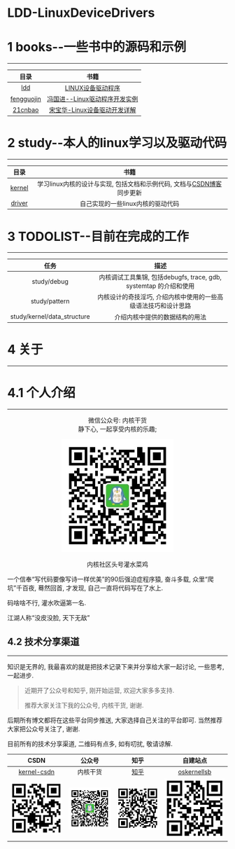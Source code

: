LDD-LinuxDeviceDrivers
=======




# 1  books--一些书中的源码和示例
-------

| 目录 | 书籍 |
|:------:|:------:|
|  [ldd](https://github.com/gatieme/LDD-LinuxDeviceDrivers/tree/master/books/ldd)           | [LINUX设备驱动程序]()                  |
| [fengguojin](https://github.com/gatieme/LDD-LinuxDeviceDrivers/tree/master/books/fengguojin) | [冯国进--Linux驱动程序开发实例](http://book.51cto.com/art/201205/337656.htm)   |
| [21cnbao](https://github.com/gatieme/LDD-LinuxDeviceDrivers/tree/master/books/21cnbao)    | [宋宝华-Linux设备驱动开发详解](http://21cnbao.blog.51cto.com)                            |



# 2  study--本人的linux学习以及驱动代码
-------

| 目录 | 书籍 |
|:------:|:------:|
| [kernel](https://github.com/gatieme/LDD-LinuxDeviceDrivers/tree/master/study/kernel)    | 学习linux内核的设计与实现, 包括文档和示例代码, 文档与[CSDN博客](http://blog.csdn.net/gatieme/article/details/51456569)同步更新 |
| [driver](https://github.com/gatieme/LDD-LinuxDeviceDrivers/tree/master/study/driver)     | 自己实现的一些linux内核的驱动代码 |



# 3  TODOLIST--目前在完成的工作
-------

| 任务 | 描述 |
|:----:|:----:|
| study/debug                   | 内核调试工具集锦, 包括debugfs, trace, gdb, systemtap 的介绍和使用     |
| study/pattern                 | 内核设计的奇技淫巧, 介绍内核中使用的一些高级语法技巧和设计思路        |
| study/kernel/data_structure   | 介绍内核中提供的数据结构的用法                                        |


# 4 关于
-------

# 4.1 个人介绍
-------

<div align="center">
微信公众号: 内核干货
<br>
静下心, 一起享受内核的乐趣;

![微信公众号: 内核干货](./wechat_mp_qrcode.jpg)

内核社区头号灌水菜鸡
</div>

一个信奉“写代码要像写诗一样优美”的90后强迫症程序猿, 奋斗多载, 众里“爬坑”千百夜, 蓦然回首, 才发现, 自己一直将代码写在了水上. 

码啥啥不行, 灌水吹逼第一名. 

江湖人称“没皮没脸, 天下无敌”


## 4.2 技术分享渠道
-------


知识是无界的, 我最喜欢的就是把技术记录下来并分享给大家一起讨论, 一些思考, 一起进步. 


> 近期开了公众号和知乎, 刚开始运营, 欢迎大家多多支持. 
>
> 推荐大家关注下我的公众号, 内核干货, 谢谢. 

后期所有博文都将在这些平台同步推送, 大家选择自己关注的平台即可. 当然推荐大家把公众号关注了, 谢谢. 

目前所有的技术分享渠道, 二维码有点多, 如有叨扰, 敬请谅解.

| CSDN | 公众号 | 知乎 | 自建站点 |
|:--------:|:---------:|:------:|:------------:|
| [kernel-csdn](https://kernel.blog.csdn.net) | 内核干货 | [知乎](https://www.zhihu.com/people/gatieme/posts) | [oskernellsb](https://oskernellab.com) | 
| ![kernel-csdn](./csdn_qrcode.png) | ![公众号 "内核干货"](./wechat_mp_qrcode.jpg) | ![知乎](./zhihu_qrcode.png) | ![自建站点](./oskernellab_qrcode.png) 

